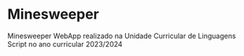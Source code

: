 # Minesweeper
Minesweeper WebApp realizado na Unidade Curricular de Linguagens Script no ano curricular 2023/2024
